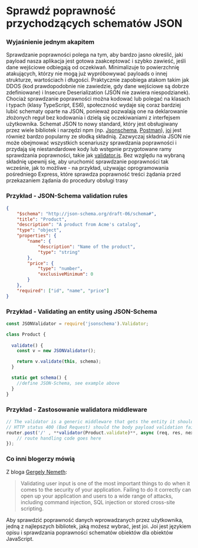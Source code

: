 # Sprawdź poprawność przychodzących schematów JSON

### Wyjaśnienie jednym akapitem

Sprawdzanie poprawności polega na tym, aby bardzo jasno określić, jaki payload nasza aplikacja jest gotowa zaakceptować i szybko zawieść, jeśli dane wejściowe odbiegają od oczekiwań. Minimalizuje to powierzchnię atakujących, którzy nie mogą już wypróbowywać payloads o innej strukturze, wartościach i długości. Praktycznie zapobiega atakom takim jak DDOS (kod prawdopodobnie nie zawiedzie, gdy dane wejściowe są dobrze zdefiniowane) i Insecure Deserialization (JSON nie zawiera niespodzianek). Chociaż sprawdzanie poprawności można kodować lub polegać na klasach i typach (klasy TypeScript, ES6), społeczność wydaje się coraz bardziej lubić schematy oparte na JSON, ponieważ pozwalają one na deklarowanie złożonych reguł bez kodowania i dzielą się oczekiwaniami z interfejsem użytkownika. Schemat JSON to nowy standard, który jest obsługiwany przez wiele bibliotek i narzędzi npm (np. [Jsonschema](https://www.npmjs.com/package/jsonschema), [Postman](http://blog.getpostman.com/2017/07/28/api-testing-tips-from-a-postman-professional/)), [joi](https://www.npmjs.com/package/joi) jest również bardzo popularny ze słodką składnią. Zazwyczaj składnia JSON nie może obejmować wszystkich scenariuszy sprawdzania poprawności i przydają się niestandardowe kody lub wstępnie przygotowane ramy sprawdzania poprawności, takie jak [validator.js](https://github.com/chriso/validator.js/). Bez względu na wybraną składnię upewnij się, aby uruchomić sprawdzanie poprawności tak wcześnie, jak to możliwe - na przykład, używając oprogramowania pośredniego Express, które sprawdza poprawność treści żądania przed przekazaniem żądania do procedury obsługi trasy

### Przykład - JSON-Schema validation rules

```json
{
    "$schema": "http://json-schema.org/draft-06/schema#",
    "title": "Product",
    "description": "A product from Acme's catalog",
    "type": "object",
    "properties": {
        "name": {
            "description": "Name of the product",
            "type": "string"
        },
        "price": {
            "type": "number",
            "exclusiveMinimum": 0
        }
    },
    "required": ["id", "name", "price"]
}
```


### Przykład - Validating an entity using JSON-Schema

```javascript
const JSONValidator = require('jsonschema').Validator;

class Product {
  
  validate() {
    const v = new JSONValidator();

    return v.validate(this, schema);
  }

  static get schema() {
    //define JSON-Schema, see example above
  }
}

```

### Przykład - Zastosowanie walidatora middleware

```javascript
// The validator is a generic middleware that gets the entity it should validate and takes care to return
// HTTP status 400 (Bad Request) should the body payload validation fail
router.post('/' , **validator(Product.validate)**, async (req, res, next) => {
    // route handling code goes here
});

```



### Co inni blogerzy mówią

Z bloga [Gergely Nemeth](https://nemethgergely.com/nodejs-security-overview/):
> Validating user input is one of the most important things to do when it comes to the security of your application. Failing to do it correctly can open up your application and users to a wide range of attacks, including command injection, SQL injection or stored cross-site scripting.<br/>

Aby sprawdzić poprawność danych wprowadzanych przez użytkownika, jedną z najlepszych bibliotek, jaką możesz wybrać, jest joi. Joi jest językiem opisu i sprawdzania poprawności schematów obiektów dla obiektów JavaScript.
